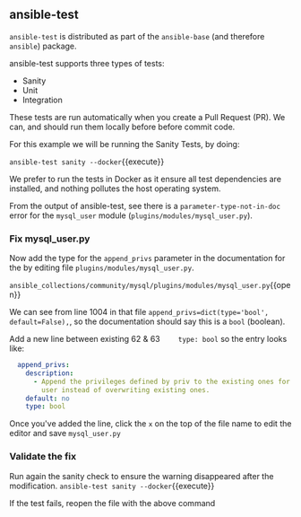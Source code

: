 ## ansible-test

`ansible-test` is distributed as part of the ``ansible-base`` (and therefore ``ansible``) package.

ansible-test supports three types of tests:
* Sanity
* Unit
* Integration

These tests are run automatically when you create a Pull Request (PR). We can, and should run them locally before before commit code.

For this example we will be running the Sanity Tests, by doing:

`ansible-test sanity --docker`{{execute}}

We prefer to run the tests in Docker as it ensure all test dependencies are installed, and nothing pollutes the host operating system.

From the output of ansible-test, see there is a `parameter-type-not-in-doc` error for the `mysql_user` module (`plugins/modules/mysql_user.py`).

### Fix mysql_user.py

Now add the type for the `append_privs` parameter in the documentation for the by editing file `plugins/modules/mysql_user.py`.

`ansible_collections/community/mysql/plugins/modules/mysql_user.py`{{open}}

We can see from line 1004 in that file `append_privs=dict(type='bool', default=False),`, so the documentation should say this is a `bool` (boolean).

Add a new line between existing 62 & 63 `    type: bool` so the entry looks like:
```yaml
  append_privs:
    description:
      - Append the privileges defined by priv to the existing ones for this
        user instead of overwriting existing ones.
    default: no
    type: bool
```

Once you've added the line, click the `x` on the top of the file name to edit the editor and save `mysql_user.py`

### Validate the fix

Run again the sanity check to ensure the warning disappeared after the modification.
`ansible-test sanity --docker`{{execute}}

If the test fails, reopen the file with the above command
